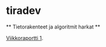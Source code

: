 # tiradev
** Tietorakenteet ja algoritmit harkat **

[Viikkoraportti 1](https://pages.github.com/).
